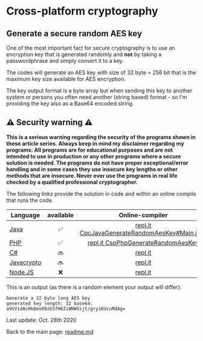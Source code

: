 Cross-platform cryptography
===============

Generate a secure random AES key
---------------

One of the most important fact for secure cryptography is to use an encryption key that is generated randomly and **not** by taking a passwordphrase and simply convert it to a key.

The codes will generate an AES key with size of 32 byte = 256 bit that is the maximum key size available for AES encryption.

The key output format is a byte array but when sending this key to another system or persons you often need another (string based) format - so I'm providing the key also as a Base64 encoded string.

:warning: Security warning :warning:
---------------

**This is a serious warning regarding the security of the programs shown in these article series.  Always keep in mind my disclaimer regarding my programs: All programs are for educational purposes and are not intended to use in production or any other programs where a  secure solution is needed. The programs do not have proper exceptional/error handling and in some cases they use insecure key lengths or other methods that are insecure. Never ever use the programs in real life checked by a qualified professional cryptographer.**

The following links provide the solution in code and within an online compile that runs the code.

| Language | available | Online-compiler
| ------ | :---: | :----: |
| [Java](GenerateAesKey/Main.java) | :white_check_mark: | [repl.it CpcJavaGenerateRandomAesKey#Main.java](https://repl.it/@javacrypto/CpcJavaGenerateRandomAesKey#Main.java/)
| [PHP](GenerateAesKey/GenerateRandomAesKey.php) | :white_check_mark: | [repl.it CspPhpGenerateRandomAesKey](https://repl.it/@javacrypto/CspPhpGenerateRandomAesKey/)
| [C#](generateaeskey.html) | :soon: | [repl.it](http://javacrypto.bplaced.net/)
| [Javacrypto](generateaeskey.html) | :soon: | [repl.it](http://javacrypto.bplaced.net/)
| [Node.JS](generateaeskey.html) | :x: | [repl.it](http://javacrypto.bplaced.net/)

This is an output (as there is a random element your output will differ):

```plaintext
Generate a 32 byte long AES key
generated key length: 32 base64: a9VVidAcHk6mv09zGSfH6ZiWNWSsjt/gryi6UcnMdAg=
```


Last update: Oct. 28th 2020

Back to the main page: [readme.md](readme.md)